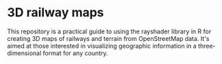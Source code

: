 # 3D railway maps
This repository is a practical guide to using the rayshader library in R for creating 3D maps of railways and terrain from OpenStreetMap data. It's aimed at those interested in visualizing geographic information in a three-dimensional format for any country.


